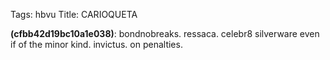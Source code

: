 Tags: hbvu
Title: CARIOQUETA
  
**(cfbb42d19bc10a1e038)**: bondnobreaks. ressaca. celebr8 silverware even if of the minor kind. invictus. on penalties.
